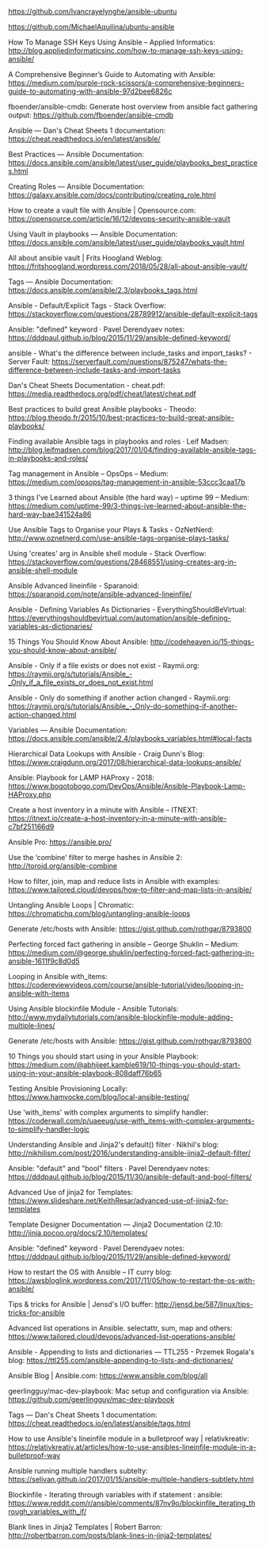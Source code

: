 https://github.com/lvancrayelynghe/ansible-ubuntu

https://github.com/MichaelAquilina/ubuntu-ansible


How To Manage SSH Keys Using Ansible – Applied Informatics:
http://blog.appliedinformaticsinc.com/how-to-manage-ssh-keys-using-ansible/ 

A Comprehensive Beginner’s Guide to Automating with Ansible:
https://medium.com/purple-rock-scissors/a-comprehensive-beginners-guide-to-automating-with-ansible-97d2bee6826c 

fboender/ansible-cmdb:
Generate host overview from ansible fact gathering output: https://github.com/fboender/ansible-cmdb 

Ansible — Dan&#39;s Cheat Sheets 1 documentation:
https://cheat.readthedocs.io/en/latest/ansible/ 

Best Practices — Ansible Documentation:
https://docs.ansible.com/ansible/latest/user_guide/playbooks_best_practices.html 

Creating Roles — Ansible Documentation:
https://galaxy.ansible.com/docs/contributing/creating_role.html 

How to create a vault file with Ansible | Opensource.com:
https://opensource.com/article/16/12/devops-security-ansible-vault 

Using Vault in playbooks — Ansible Documentation:
https://docs.ansible.com/ansible/latest/user_guide/playbooks_vault.html 

All about ansible vault | Frits Hoogland Weblog:
https://fritshoogland.wordpress.com/2018/05/28/all-about-ansible-vault/ 

Tags — Ansible Documentation:
https://docs.ansible.com/ansible/2.3/playbooks_tags.html 

Ansible - Default/Explicit Tags - Stack Overflow:
https://stackoverflow.com/questions/28789912/ansible-default-explicit-tags 

Ansible: &quot;defined&quot; keyword · Pavel Derendyaev notes:
https://dddpaul.github.io/blog/2015/11/29/ansible-defined-keyword/ 

ansible - What&#39;s the difference between include_tasks and import_tasks? - Server Fault:
https://serverfault.com/questions/875247/whats-the-difference-between-include-tasks-and-import-tasks 

Dan&#39;s Cheat Sheets Documentation - cheat.pdf:
https://media.readthedocs.org/pdf/cheat/latest/cheat.pdf 

Best practices to build great Ansible playbooks - Theodo:
https://blog.theodo.fr/2015/10/best-practices-to-build-great-ansible-playbooks/ 

Finding available Ansible tags in playbooks and roles · Leif Madsen:
http://blog.leifmadsen.com/blog/2017/01/04/finding-available-ansible-tags-in-playbooks-and-roles/ 

Tag management in Ansible – OpsOps – Medium:
https://medium.com/opsops/tag-management-in-ansible-53ccc3caa17b 

3 things I’ve Learned about Ansible (the hard way) – uptime 99 – Medium:
https://medium.com/uptime-99/3-things-ive-learned-about-ansible-the-hard-way-bae341524a86 

Use Ansible Tags to Organise your Plays &amp; Tasks - OzNetNerd:
http://www.oznetnerd.com/use-ansible-tags-organise-plays-tasks/ 

Using &#39;creates&#39; arg in Ansible shell module - Stack Overflow:
https://stackoverflow.com/questions/28468551/using-creates-arg-in-ansible-shell-module 

Ansible Advanced lineinfile - Sparanoid:
https://sparanoid.com/note/ansible-advanced-lineinfile/ 

Ansible - Defining Variables As Dictionaries - EverythingShouldBeVirtual:
https://everythingshouldbevirtual.com/automation/ansible-defining-variables-as-dictionaries/ 

15 Things You Should Know About Ansible:
http://codeheaven.io/15-things-you-should-know-about-ansible/ 

Ansible - Only if a file exists or does not exist - Raymii.org:
https://raymii.org/s/tutorials/Ansible_-_Only_if_a_file_exists_or_does_not_exist.html 

Ansible - Only do something if another action changed - Raymii.org:
https://raymii.org/s/tutorials/Ansible_-_Only-do-something-if-another-action-changed.html 

Variables — Ansible Documentation:
https://docs.ansible.com/ansible/2.4/playbooks_variables.html#local-facts 

Hierarchical Data Lookups with Ansible - Craig Dunn&#39;s Blog:
https://www.craigdunn.org/2017/08/hierarchical-data-lookups-ansible/ 

Ansible: Playbook for LAMP HAProxy - 2018: https://www.bogotobogo.com/DevOps/Ansible/Ansible-Playbook-Lamp-HAProxy.php 

Create a host inventory in a minute with Ansible – ITNEXT:
https://itnext.io/create-a-host-inventory-in-a-minute-with-ansible-c7bf251166d9 

Ansible Pro:
https://ansible.pro/ 

Use the ‘combine’ filter to merge hashes in Ansible 2:
http://toroid.org/ansible-combine 

How to filter, join, map and reduce lists in Ansible with examples:
https://www.tailored.cloud/devops/how-to-filter-and-map-lists-in-ansible/ 

Untangling Ansible Loops | Chromatic:
https://chromatichq.com/blog/untangling-ansible-loops 

Generate /etc/hosts with Ansible:
https://gist.github.com/rothgar/8793800 

Perfecting forced fact gathering in ansible – George Shuklin – Medium:
https://medium.com/@george.shuklin/perfecting-forced-fact-gathering-in-ansible-1611f9c8d0d5 

Looping in Ansible with_items:
https://codereviewvideos.com/course/ansible-tutorial/video/looping-in-ansible-with-items 

Using Ansible blockinfile Module - Ansible Tutorials:
http://www.mydailytutorials.com/ansible-blockinfile-module-adding-multiple-lines/ 

Generate /etc/hosts with Ansible:
https://gist.github.com/rothgar/8793800 

10 Things you should start using in your Ansible Playbook:
https://medium.com/@abhijeet.kamble619/10-things-you-should-start-using-in-your-ansible-playbook-808daff76b65 

Testing Ansible Provisioning Locally:
https://www.hamvocke.com/blog/local-ansible-testing/ 

Use &#39;with_items&#39; with complex arguments to simplify handler:
https://coderwall.com/p/uaeeug/use-with_items-with-complex-arguments-to-simplify-handler-logic 

Understanding Ansible and Jinja2&#39;s default() filter · Nikhil&#39;s blog:
http://nikhilism.com/post/2016/understanding-ansible-jinja2-default-filter/ 

Ansible: &quot;default&quot; and &quot;bool&quot; filters · Pavel Derendyaev notes:
https://dddpaul.github.io/blog/2015/11/30/ansible-default-and-bool-filters/ 

Advanced Use of jinja2 for Templates:
https://www.slideshare.net/KeithResar/advanced-use-of-jinja2-for-templates 

Template Designer Documentation — Jinja2 Documentation (2.10:
http://jinja.pocoo.org/docs/2.10/templates/ 

Ansible: &quot;defined&quot; keyword · Pavel Derendyaev notes:
https://dddpaul.github.io/blog/2015/11/29/ansible-defined-keyword/ 

How to restart the OS with Ansible – IT curry blog:
https://awsbloglink.wordpress.com/2017/11/05/how-to-restart-the-os-with-ansible/ 

Tips &amp; tricks for Ansible | Jensd&#39;s I/O buffer:
http://jensd.be/587/linux/tips-tricks-for-ansible 

Advanced list operations in Ansible. selectattr, sum, map and others:
https://www.tailored.cloud/devops/advanced-list-operations-ansible/ 

Ansible - Appending to lists and dictionaries — TTL255 - Przemek Rogala&#39;s blog:
https://ttl255.com/ansible-appending-to-lists-and-dictionaries/ 

Ansible Blog | Ansible.com:
https://www.ansible.com/blog/all 

geerlingguy/mac-dev-playbook: Mac setup and configuration via Ansible:
https://github.com/geerlingguy/mac-dev-playbook 

Tags — Dan&#39;s Cheat Sheets 1 documentation:
https://cheat.readthedocs.io/en/latest/ansible/tags.html 

How to use Ansible&#39;s lineinfile module in a bulletproof way | relativkreativ:
https://relativkreativ.at/articles/how-to-use-ansibles-lineinfile-module-in-a-bulletproof-way 

Ansible running multiple handlers subtelty:
https://selivan.github.io/2017/01/15/ansible-multiple-handlers-subtlety.html 

Blockinfile - Iterating through variables with if statement : ansible:
https://www.reddit.com/r/ansible/comments/87nv9o/blockinfile_iterating_through_variables_with_if/ 

Blank lines in Jinja2 Templates | Robert Barron:
http://robertbarron.com/posts/blank-lines-in-jinja2-templates/ 


